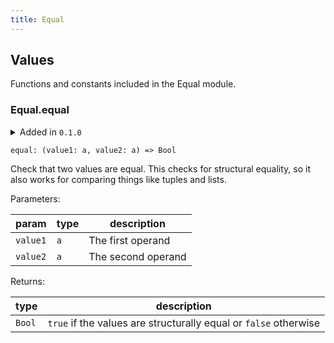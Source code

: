 ```yaml
---
title: Equal
---
```


## Values

Functions and constants included in the Equal module.

### Equal.**equal**

<details disabled>
<summary tabindex="-1">Added in <code>0.1.0</code></summary>
No other changes yet.
</details>

```grain
equal: (value1: a, value2: a) => Bool
```

Check that two values are equal. This checks for structural equality,
so it also works for comparing things like tuples and lists.

Parameters:

|param|type|description|
|-----|----|-----------|
|`value1`|`a`|The first operand|
|`value2`|`a`|The second operand|

Returns:

|type|description|
|----|-----------|
|`Bool`|`true` if the values are structurally equal or `false` otherwise|


